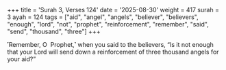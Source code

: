 +++
title = 'Surah 3, Verses 124'
date = '2025-08-30'
weight = 417
surah = 3
ayah = 124
tags = ["aid", "angel", "angels", "believer", "believers", "enough", "lord", "not", "prophet", "reinforcement", "remember", "said", "send", "thousand", "three"]
+++

˹Remember, O  Prophet,˺ when you said to the believers, “Is it not enough that your Lord will send down a reinforcement of three thousand angels for your aid?”